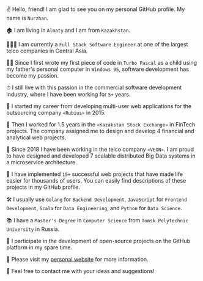 ✌️ Hello, friend! I am glad to see you on my personal GitHub profile. My name is `Nurzhan`.

🏠 I am living in `Almaty` and I am from `Kazakhstan`.

🧑🏻‍💻 I am currently a `Full Stack Software Engineer` at one of the largest telco companies in Central Asia.

👦🏻 Since I first wrote my first piece of code in `Turbo Pascal` as a child using my father's personal computer in `Windows 95`, software development has become my passion.

⏱ I still live with this passion in the commercial software development industry, where I have been working for `5+` years.

🏢 I started my career from developing multi-user web applications for the outsourcing company `«Rubius»` in 2015.

🏦 Then I worked for 1.5 years in the `«Kazakstan Stock Exchange»` in FinTech projects. The company assigned me to design and develop 4 financial and analytical web projects.

📡 Since 2018 I have been working in the telco company `«VEON»`. I am proud to have designed and developed 7 scalable distributed Big Data systems in a microservice architecture.

🚀 I have implemented `15+` successful web projects that have made life easier for thousands of users. You can easily find descriptions of these projects in my GitHub profile.

🛠 I usually use `Golang` for `Backend Development`, `JavaScript` for `Frontend Development`, `Scala` for `Data Engineering`, and `Python` for `Data Science`.

📚 I have a `Master's Degree` in `Computer Science` from `Tomsk Polytechnic University` in Russia.

🤖 I participate in the development of open-source projects on the GitHub platform in my spare time.

👾 Please visit my [personal website](www.nurzhannogerbek.com) for more information.

📩 Feel free to contact me with your ideas and suggestions! 
